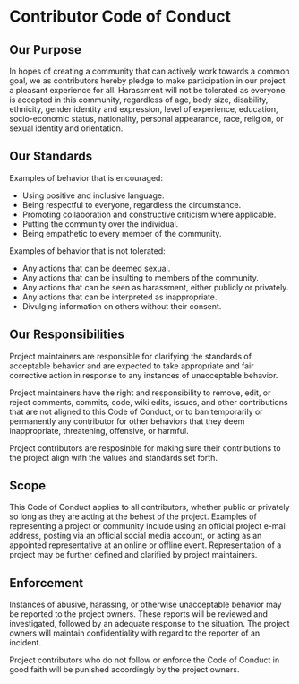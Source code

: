 # Contributor Code of Conduct
## Our Purpose
In hopes of creating a community that can actively work towards a common goal, we as contributors hereby pledge to make participation in our project a pleasant experience for all. Harassment will not be tolerated as everyone is accepted in this community, regardless of age, body size, disability, ethnicity, gender identity and expression, level of experience, education, socio-economic status, nationality, personal appearance, race, religion, or sexual identity and orientation.

## Our Standards
Examples of behavior that is encouraged:

* Using positive and inclusive language.
* Being respectful to everyone, regardless the circumstance.
* Promoting collaboration and constructive criticism where applicable.
* Putting the community over the individual.
* Being empathetic to every member of the community.

Examples of behavior that is not tolerated:

* Any actions that can be deemed sexual.
* Any actions that can be insulting to members of the community.
* Any actions that can be seen as harassment, either publicly or privately.
* Any actions that can be interpreted as inappropriate.
* Divulging information on others without their consent.

## Our Responsibilities
Project maintainers are responsible for clarifying the standards of acceptable behavior and are expected to take appropriate and fair corrective action in response to any instances of unacceptable behavior.

Project maintainers have the right and responsibility to remove, edit, or reject comments, commits, code, wiki edits, issues, and other contributions that are not aligned to this Code of Conduct, or to ban temporarily or permanently any contributor for other behaviors that they deem inappropriate, threatening, offensive, or harmful.

Project contributors are resposinble for making sure their contributions to the project align with the values and standards set forth.

## Scope
This Code of Conduct applies to all contributors, whether public or privately so long as they are acting at the behest of the project. Examples of representing a project or community include using an official project e-mail address, posting via an official social media account, or acting as an appointed representative at an online or offline event. Representation of a project may be further defined and clarified by project maintainers.

## Enforcement
Instances of abusive, harassing, or otherwise unacceptable behavior may be reported to the project owners. These reports will be reviewed and investigated, followed by an adequate response to the situation. The project owners will maintain confidentiality with regard to the reporter of an incident.

Project contributors who do not follow or enforce the Code of Conduct in good faith will be punished accordingly by the project owners.
